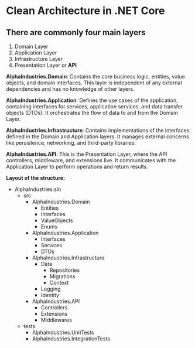 # Clean Architecture in .NET Core

## There are commonly four main layers

1. Domain Layer
2. Application Layer
3. Infrastructure Layer
4. Presentation Layer or **API**

**AlphaIndustries.Domain**: Contains the core business logic, entities, value objects, and domain interfaces. This layer is independent of any external dependencies and has no knowledge of other layers.

**AlphaIndustries.Application**: Defines the use cases of the application, containing interfaces for services, application services, and data transfer objects (DTOs). It orchestrates the flow of data to and from the Domain Layer.

**AlphaIndustries.Infrastructure**: Contains implementations of the interfaces defined in the Domain and Application layers. It manages external concerns like persistence, networking, and third-party libraries.

**AlphaIndustries.API**: This is the Presentation Layer, where the API controllers, middleware, and extensions live. It communicates with the Application Layer to perform operations and return results.

**Layout of the structure:**

- AlphaIndustries.sln
  - src
    - AlphaIndustries.Domain
      - Entities
      - Interfaces
      - ValueObjects
      - Enums
    - AlphaIndustries.Application
      - Interfaces
      - Services
      - DTOs
    - AlphaIndustries.Infrastructure
      - Data
        - Repositories
        - Migrations
        - Context
      - Logging
      - Identity
    - AlphaIndustries.API
      - Controllers
      - Extensions
      - Middlewares
  - tests
    - AlphaIndustries.UnitTests
    - AlphaIndustries.IntegrationTests
